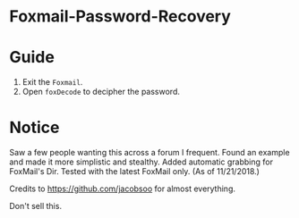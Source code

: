 # Foxmail-Password-Recovery

# Guide

1. Exit the `Foxmail`.
2. Open `foxDecode` to decipher the password.

# Notice

Saw a few people wanting this across a forum I frequent. Found an example and made it more simplistic and stealthy. Added automatic grabbing for FoxMail's Dir. Tested with the latest FoxMail only. (As of 11/21/2018.)

Credits to https://github.com/jacobsoo for almost everything.

Don't sell this.
